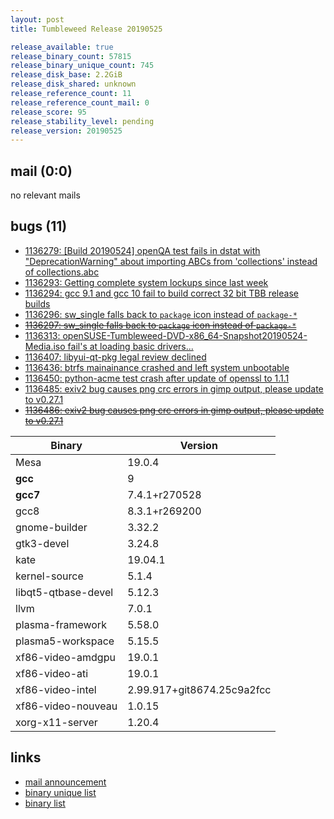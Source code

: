 ```yaml
---
layout: post
title: Tumbleweed Release 20190525

release_available: true
release_binary_count: 57815
release_binary_unique_count: 745
release_disk_base: 2.2GiB
release_disk_shared: unknown
release_reference_count: 11
release_reference_count_mail: 0
release_score: 95
release_stability_level: pending
release_version: 20190525
---
```


## mail (0:0)

no relevant mails

## bugs (11)

<!--more-->

- [1136279: \[Build 20190524\] openQA test fails in dstat with "DeprecationWarning" about importing ABCs from 'collections' instead of collections.abc](https://bugzilla.opensuse.org/show_bug.cgi?id=1136279)
- [1136293: Getting complete system lockups since last week](https://bugzilla.opensuse.org/show_bug.cgi?id=1136293)
- [1136294: gcc 9.1 and gcc 10 fail to build correct 32 bit TBB release builds](https://bugzilla.opensuse.org/show_bug.cgi?id=1136294)
- [1136296: sw_single falls back to `package` icon instead of `package-*`](https://bugzilla.opensuse.org/show_bug.cgi?id=1136296)
- ~~[1136297: sw_single falls back to `package` icon instead of `package-*`](https://bugzilla.opensuse.org/show_bug.cgi?id=1136297)~~
- [1136313: openSUSE-Tumbleweed-DVD-x86_64-Snapshot20190524-Media.iso fail's at loading basic drivers...](https://bugzilla.opensuse.org/show_bug.cgi?id=1136313)
- [1136407: libyui-qt-pkg legal review declined](https://bugzilla.opensuse.org/show_bug.cgi?id=1136407)
- [1136436: btrfs mainainance crashed and left system unbootable](https://bugzilla.opensuse.org/show_bug.cgi?id=1136436)
- [1136450: python-acme test crash after update of openssl to 1.1.1](https://bugzilla.opensuse.org/show_bug.cgi?id=1136450)
- [1136485: exiv2 bug causes png crc errors in gimp output, please update to v0.27.1](https://bugzilla.opensuse.org/show_bug.cgi?id=1136485)
- ~~[1136486: exiv2 bug causes png crc errors in gimp output, please update to v0.27.1](https://bugzilla.opensuse.org/show_bug.cgi?id=1136486)~~

Binary | Version
--- | ---
Mesa | 19.0.4
**gcc** | 9
**gcc7** | 7.4.1+r270528
gcc8 | 8.3.1+r269200
gnome-builder | 3.32.2
gtk3-devel | 3.24.8
kate | 19.04.1
kernel-source | 5.1.4
libqt5-qtbase-devel | 5.12.3
llvm | 7.0.1
plasma-framework | 5.58.0
plasma5-workspace | 5.15.5
xf86-video-amdgpu | 19.0.1
xf86-video-ati | 19.0.1
xf86-video-intel | 2.99.917+git8674.25c9a2fcc
xf86-video-nouveau | 1.0.15
xorg-x11-server | 1.20.4

## links

- [mail announcement](https://lists.opensuse.org/opensuse-factory/2019-05/msg00308.html)
- [binary unique list](http://download.opensuse.org/history/20190525/rpm.unique.list)
- [binary list](http://download.opensuse.org/history/20190525/rpm.list)
